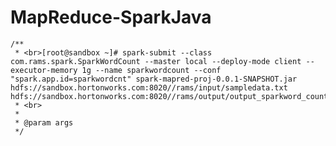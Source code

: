 # MapReduce-SparkJava

	/**
	 * <br>[root@sandbox ~]# spark-submit --class com.rams.spark.SparkWordCount --master local --deploy-mode client --executor-memory 1g --name sparkwordcount --conf "spark.app.id=sparkwordcnt" spark-mapred-proj-0.0.1-SNAPSHOT.jar hdfs://sandbox.hortonworks.com:8020//rams/input/sampledata.txt hdfs://sandbox.hortonworks.com:8020//rams/output/output_sparkword_count_0426
	 * <br>
	 * 
	 * @param args
	 */
